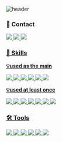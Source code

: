 ![header](https://capsule-render.vercel.app/api?type=venom&color=auto&theme=buefy&height=300&section=header&text=Welcome%20to%20Sohyeon's%20GitHub!&fontSize=50&fontAlignY=30&desc=👋%20Hi%20there!%20I’m%20developer%20who%20tries%20to%20create%20better%20services%20for%20people&descAlignY=50&fontColor=FCB8B8)



### 💌 Contact

<a href="https://booming-coaster-e59.notion.site/Sohyeon-Hong-16ea795e9a6180d78680cb65858c62ba"><img src="https://img.shields.io/badge/Portfolio-D3D3D3.svg?style=for-the-badge&logo=notion&logoColor=000000" />
<a href="https://www.instagram.com/_hxx_sh?igsh=MTBhdDl3ZjJyamsyMQ=="><img src="https://img.shields.io/badge/Instagram-FFB5C0.svg?style=for-the-badge&logo=instagram&logoColor=FF0069" />
<a href="mailto:xxxx83145@gmail.com"><img src="https://img.shields.io/badge/xxxx83145@gmail.com-EA4335.svg?style=for-the-badge&logo=gmail&logoColor=FFFFFF" />




### 🌟 Skills


**💡used as the main**

<img src="https://img.shields.io/badge/Python-3776AB.svg?style=for-the-badge&logo=python&logoColor=FFFFFF" /> <img src="https://img.shields.io/badge/C++-00599C.svg?style=for-the-badge&logo=cplusplus&logoColor=FFFFFF" /> <img src="https://img.shields.io/badge/Java-5D87BF.svg?style=for-the-badge&logo=openjdk&logoColor=FFFFFF" /> <img src="https://img.shields.io/badge/Spring-6DB33F.svg?style=for-the-badge&logo=spring&logoColor=FFFFFF" /> <img src="https://img.shields.io/badge/Amazon_AWS-232F3E.svg?style=for-the-badge&logo=amazonwebservices&logoColor=FF9900" /> <img src="https://img.shields.io/badge/MySQL-4479A1.svg?style=for-the-badge&logo=gmail&logoColor=FFFFFF" />



**💡used at least once**

<img src="https://img.shields.io/badge/C-A8B9CC.svg?style=for-the-badge&logo=c&logoColor=FFFFFF" /> <img src="https://img.shields.io/badge/Go_Lang-00ADD8.svg?style=for-the-badge&logo=go&logoColor=FFFFFF" /> <img src="https://img.shields.io/badge/Node.js-5FA04E.svg?style=for-the-badge&logo=nodedotjs&logoColor=FFFFFF" /> <img src="https://img.shields.io/badge/HTML-E34F26.svg?style=for-the-badge&logo=html5&logoColor=FFFFFF" /> <img src="https://img.shields.io/badge/CSS-1572B6.svg?style=for-the-badge&logo=css3&logoColor=FFFFFF" /> <img src="https://img.shields.io/badge/Docker-2496ED.svg?style=for-the-badge&logo=docker&logoColor=FFFFFF" /> <img src="https://img.shields.io/badge/json%20web%20tokens-323330?style=for-the-badge&logo=json-web-tokens&logoColor=pink" />




### 🛠️ Tools

<img src="https://img.shields.io/badge/InteliJIDEA-D3D3D3.svg?style=for-the-badge&logo=intellijidea&logoColor=000000" /> <img src="https://img.shields.io/badge/DataGrip-D3D3D3.svg?style=for-the-badge&logo=datagrip&logoColor=000000" /> <img src="https://img.shields.io/badge/VSCode-0078D7.svg?style=for-the-badge&logo=docker&logoColor=FFFFFF" /> <img src="https://img.shields.io/badge/Microsoft_Excel-217346?style=for-the-badge&logo=microsoft-excel&logoColor=white" /> <img src="https://img.shields.io/badge/Microsoft_PowerPoint-B7472A?style=for-the-badge&logo=microsoft-powerpoint&logoColor=white" /> <img src="https://img.shields.io/badge/Microsoft_Word-2B579A?style=for-the-badge&logo=microsoft-word&logoColor=white" />


